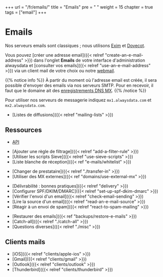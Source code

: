 +++
url = "/fr/emails/"
title = "Emails"
pre = "<i class='fas fa-fw fa-paper-plane'></i> "
weight = 15
chapter = true
tags = ["email"]
+++

# Emails

Nos serveurs emails sont classiques ; nous utilisons [Exim](https://www.exim.org/) et [Dovecot](https://www.dovecot.org/).

Vous pouvez [créer une adresse email]({{< relref "create-an-e-mail-address" >}}) dans l'onglet **Emails** de votre interface d'administration alwaysdata et [consulter vos emails]({{< relref "use-an-e-mail-address" >}}) via un client mail de votre choix ou notre [webmail](https://webmail.alwaysdata.com).

{{% notice info %}}
À partir du moment où l'adresse email est créée, il sera possible d'envoyer des emails via nos serveurs SMTP. Pour en recevoir, il faut que le domaine ait des [enregistrements DNS MX](https://fr.wikipedia.org/wiki/Enregistrement_Mail_eXchanger).
{{% /notice %}}

Pour utiliser nos serveurs de messagerie indiquez `mx1.alwaysdata.com` et `mx2.alwaysdata.com`.

* [Listes de diffusions]({{< relref "mailing-lists" >}})

## Ressources

- [API](https://api.alwaysdata.com/v1/mailbox/doc/)
* [Ajouter une règle de filtrage]({{< relref "add-a-filter-rule" >}})
* [Utiliser les scripts Sieve]({{< relref "use-sieve-scripts" >}})
* [Liste blanche de réception]({{< ref "e-mails/whitelist" >}})
- [Changer de prestataire]({{< relref "./transfer-in" >}})
- [Utiliser des MX externes]({{< ref "domains/use-external-mx" >}})
* [Délivrabilité : bonnes pratiques]({{< relref "delivery" >}})
* [Configurer SPF/DKIM/DMARC]({{< relref "set-up-spf-dkim-dmarc" >}})
* [Vérifier l'envoi d'un email]({{< relref "check-email-sending" >}})
* [Lire la source d'un email]({{< relref "read-an-e-mail-source" >}})
* [Réagir à un envoi de spam]({{< relref "react-to-spam-mailing" >}})
- [Restaurer des emails]({{< ref "backups/restore-e-mails" >}})
- [Catch-all]({{< relref "./catch-all" >}})
- [Questions diverses]({{< relref "./misc" >}})

## Clients mails

- [iOS]({{< relref "clients/apple-ios" >}})
- [Gmail]({{< relref "clients/gmail" >}})
- [Outlook]({{< relref "clients/outlook" >}})
- [Thunderbird]({{< relref "clients/thunderbird" >}})
